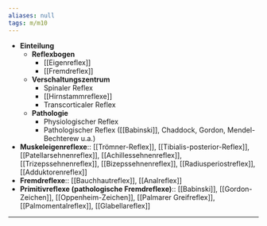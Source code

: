 ```yaml
---
aliases: null
tags: m/m10
---
```

- **Einteilung**
	- **Reflexbogen**
		- [[Eigenreflex]]
		- [[Fremdreflex]]
	- **Verschaltungszentrum**
		- Spinaler Reflex
		- [[Hirnstammreflexe]]
		- Transcorticaler Reflex
	- **Pathologie**
		- Physiologischer Reflex
		- Pathologischer Reflex ([[Babinski]], Chaddock, Gordon, Mendel-Bechterew u.a.)
- **Muskeleigenreflexe**:: [[Trömner-Reflex]], [[Tibialis-posterior-Reflex]], [[Patellarsehnenreflex]], [[Achillessehnenreflex]], [[Trizepssehnenreflex]], [[Bizepssehnenreflex]], [[Radiusperiostreflex]], [[Adduktorenreflex]]
- **Fremdreflexe**:: [[Bauchhautreflex]], [[Analreflex]]
- **Primitivreflexe (pathologische Fremdreflexe)**:: [[Babinski]], [[Gordon-Zeichen]], [[Oppenheim-Zeichen]], [[Palmarer Greifreflex]], [[Palmomentalreflex]], [[Glabellareflex]]
---
